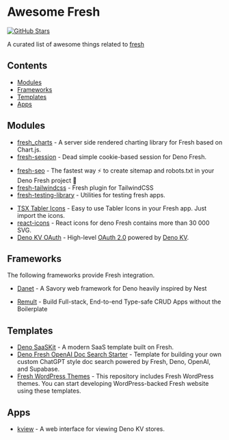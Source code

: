 <!--lint disable awesome-git-repo-age awesome-github awesome-contributing awesome-badge-->
# Awesome Fresh

[![GitHub Stars](https://img.shields.io/github/stars/uki00a/awesome-fresh?style=social)](https://github.com/uki00a/awesome-fresh)

A curated list of awesome things related to [fresh](https://github.com/denoland/fresh)

## Contents

- [Modules](#modules)
- [Frameworks](#frameworks)
- [Templates](#templates)
- [Apps](#apps)

## Modules

- [fresh_charts](https://github.com/denoland/fresh_charts) - A server side rendered charting library for Fresh based on Chart.js.
- [fresh-session](https://github.com/xstevenyung/fresh-session) - Dead simple cookie-based session for Deno Fresh.
<!--lint ignore awesome-list-item-->
- [fresh-seo](https://github.com/xstevenyung/fresh-seo) - The fastest way :zap: to create sitemap and robots.txt in your Deno Fresh project :lemon:
- [fresh-tailwindcss](https://github.com/roonie007/fresh-tailwindcss) - Fresh plugin for TailwindCSS
- [fresh-testing-library](https://github.com/uki00a/fresh-testing-library) - Utilities for testing fresh apps.
<!--lint enable awesome-list-item-->
- [TSX Tabler Icons](https://github.com/hashrock/tabler-icons-tsx) - Easy to use Tabler Icons in your Fresh app. Just import the icons.
- [react-icons](https://react-icons.deno.dev/) - React icons for deno Fresh contains more than 30 000 SVG.
- [Deno KV OAuth](https://deno.land/x/deno_kv_oauth) - High-level [OAuth 2.0](https://oauth.net/2/) powered by [Deno KV](https://deno.com/kv).

## Frameworks

The following frameworks provide Fresh integration.

<!--lint ignore awesome-list-item-->
- [Danet](https://github.com/Savory/Danet) - A Savory web framework for Deno heavily inspired by Nest
<!--lint enable awesome-list-item-->
<!--lint ignore awesome-list-item-->
- [Remult](https://github.com/remult/remult) - Build Full-stack, End-to-end Type-safe CRUD Apps without the Boilerplate
<!--lint enable awesome-list-item-->

## Templates

- [Deno SaaSKit](https://github.com/denoland/saaskit) - A modern SaaS template built on Fresh.
- [Deno Fresh OpenAI Doc Search Starter](https://github.com/supabase-community/deno-fresh-openai-doc-search) - Template for building your own custom ChatGPT style doc search powered by Fresh, Deno, OpenAI, and Supabase.
- [Fresh WordPress Themes](https://github.com/denoland/fresh-wordpress-themes) - This repository includes Fresh WordPress themes. You can start developing WordPress-backed Fresh website using these templates.

## Apps

- [kview](https://github.com/kitsonk/kview) - A web interface for viewing Deno KV stores.
